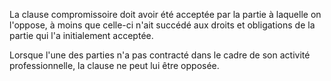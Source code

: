 La clause compromissoire doit avoir été acceptée par la partie à laquelle on l'oppose, à moins que celle-ci n'ait succédé aux droits et obligations de la partie qui l'a initialement acceptée.

Lorsque l'une des parties n'a pas contracté dans le cadre de son activité professionnelle, la clause ne peut lui être opposée.
